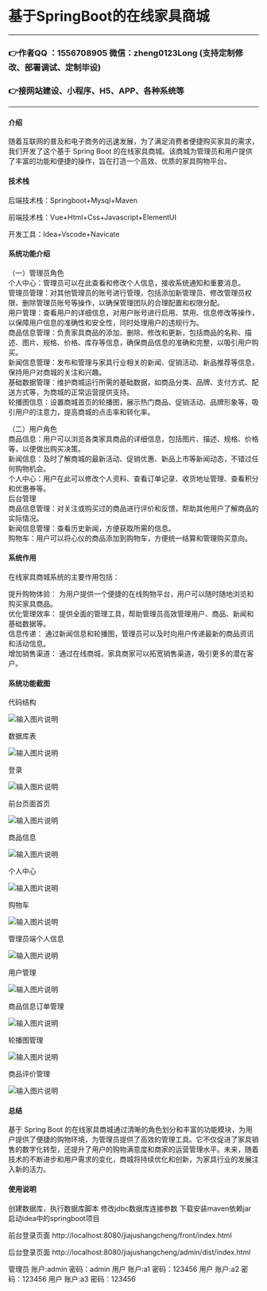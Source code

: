 # 基于SpringBoot的在线家具商城

---
### 👉作者QQ ：1556708905 微信：zheng0123Long (支持定制修改、部署调试、定制毕设)

### 👉接网站建设、小程序、H5、APP、各种系统等

---

#### 介绍

随着互联网的普及和电子商务的迅速发展，为了满足消费者便捷购买家具的需求，我们开发了这个基于 Spring Boot 的在线家具商城。该商城为管理员和用户提供了丰富的功能和便捷的操作，旨在打造一个高效、优质的家具购物平台。

#### 技术栈

后端技术栈：Springboot+Mysql+Maven

前端技术栈：Vue+Html+Css+Javascript+ElementUI

开发工具：Idea+Vscode+Navicate

#### 系统功能介绍

（一）管理员角色  
个人中心：管理员可以在此查看和修改个人信息，接收系统通知和重要消息。  
管理员管理：对其他管理员的账号进行管理，包括添加新管理员、修改管理员权限、删除管理员账号等操作，以确保管理团队的合理配置和权限分配。  
用户管理：查看用户的详细信息，对用户账号进行启用、禁用、信息修改等操作，以保障用户信息的准确性和安全性，同时处理用户的违规行为。  
商品信息管理：负责家具商品的添加、删除、修改和更新，包括商品的名称、描述、图片、规格、价格、库存等信息，确保商品信息的准确和完整，以吸引用户购买。  
新闻信息管理：发布和管理与家具行业相关的新闻、促销活动、新品推荐等信息，保持用户对商城的关注和兴趣。  
基础数据管理：维护商城运行所需的基础数据，如商品分类、品牌、支付方式、配送方式等，为商城的正常运营提供支持。  
轮播图信息：设置商城首页的轮播图，展示热门商品、促销活动、品牌形象等，吸引用户的注意力，提高商城的点击率和转化率。  

（二）用户角色  
商品信息：用户可以浏览各类家具商品的详细信息，包括图片、描述、规格、价格等，以便做出购买决策。  
新闻信息：及时了解商城的最新活动、促销优惠、新品上市等新闻动态，不错过任何购物机会。  
个人中心：用户在此可以修改个人资料、查看订单记录、收货地址管理、查看积分和优惠券等。  
后台管理  
商品信息管理：对关注或购买过的商品进行评价和反馈，帮助其他用户了解商品的实际情况。  
新闻信息管理：查看历史新闻，方便获取所需的信息。  
购物车：用户可以将心仪的商品添加到购物车，方便统一结算和管理购买意向。  

#### 系统作用

在线家具商城系统的主要作用包括：  

提升购物体验： 为用户提供一个便捷的在线购物平台，用户可以随时随地浏览和购买家具商品。  
优化管理效率： 提供全面的管理工具，帮助管理员高效管理用户、商品、新闻和基础数据等。  
信息传递： 通过新闻信息和轮播图，管理员可以及时向用户传递最新的商品资讯和活动信息。  
增加销售渠道： 通过在线商城，家具商家可以拓宽销售渠道，吸引更多的潜在客户。  

#### 系统功能截图

代码结构

![输入图片说明](images/b4c6312b3fcbc127bc69f56e2a749a8.png)

数据库表

![输入图片说明](images/ecc0435c5ad5a1303e5ad6e45bb028d.png)

登录

![输入图片说明](images/293edd4624be03cbd3aff7d003e0f83.png)

前台页面首页

![输入图片说明](images/7718e076638c33798527b8420db9695.png)

商品信息

![输入图片说明](images/d47b941d061bbb0ace3364d6c4d8b2e.png)

个人中心

![输入图片说明](images/862985f605a061ecb9a9d80bab5660d.png)

购物车

![输入图片说明](images/4679db36e5569caaaec1f54ab51b05a.png)

管理员端个人信息

![输入图片说明](images/47ebbb3146f6a0d8411944c671baf2b.png)

用户管理

![输入图片说明](images/a725ce5b80159cc5d5cff96f8a50887.png)

商品信息订单管理

![输入图片说明](images/b0382972d9a47dd48dc58b71201e511.png)

轮播图管理

![输入图片说明](images/725fb7a7a03c37eee889ad85c7e7efc.png)

商品评价管理

![输入图片说明](images/3e0f18a2316fd0235be44531864711e.png)

#### 总结

基于 Spring Boot 的在线家具商城通过清晰的角色划分和丰富的功能模块，为用户提供了便捷的购物环境，为管理员提供了高效的管理工具。它不仅促进了家具销售的数字化转型，还提升了用户的购物满意度和商家的运营管理水平。未来，随着技术的不断进步和用户需求的变化，商城将持续优化和创新，为家具行业的发展注入新的活力。

#### 使用说明

创建数据库，执行数据库脚本 修改jdbc数据库连接参数 下载安装maven依赖jar 启动idea中的springboot项目

前台登录页面
http://localhost:8080/jiajushangcheng/front/index.html

后台登录页面
http://localhost:8080/jiajushangcheng/admin/dist/index.html

管理员			账户:admin      密码：admin
用户				账户:a1 		密码：123456
用户				账户:a2 		密码：123456
用户				账户:a3 		密码：123456